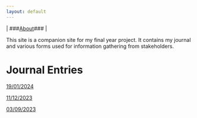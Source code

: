 ```yaml
---
layout: default
---
```

| ###[About](about)### |

This site is a companion site for my final year project. It contains my journal and various forms used for information gathering from stakeholders.

# Journal Entries

[19/01/2024](2024-01-19)

[11/12/2023](2023-12-11)

[03/09/2023](2023-09-03)
